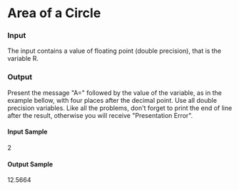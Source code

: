 # Area of a Circle
### Input
The input contains a value of floating point (double precision), that is the variable R.
### Output
Present the message "A=" followed by the value of the variable, as in the example bellow, with four places after the decimal point. Use all double precision variables. Like all the problems, don't forget to print the end of line after the result, otherwise you will receive "Presentation Error".
#### Input Sample
2  
#### Output Sample
12.5664   